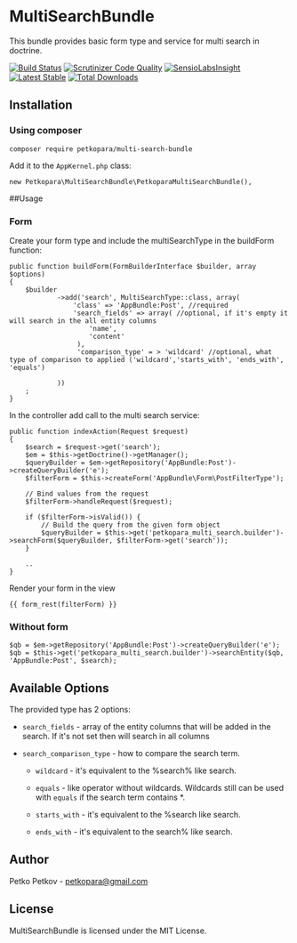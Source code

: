 # MultiSearchBundle

This bundle provides basic form type and service for multi search in doctrine. 

[![Build Status](https://scrutinizer-ci.com/g/petkopara/PetkoparaMultiSearchBundle/badges/build.png?b=master)](https://scrutinizer-ci.com/g/petkopara/PetkoparaMultiSearchBundle/build-status/master)
[![Scrutinizer Code Quality](https://scrutinizer-ci.com/g/petkopara/PetkoparaMultiSearchBundle/badges/quality-score.png?b=master)](https://scrutinizer-ci.com/g/petkopara/PetkoparaMultiSearchBundle/?branch=master)
[![SensioLabsInsight](https://insight.sensiolabs.com/projects/462874f8-228d-4d9c-951e-e5c001a41c46/mini.png)](https://insight.sensiolabs.com/projects/462874f8-228d-4d9c-951e-e5c001a41c46)
[![Latest Stable](https://img.shields.io/packagist/v/petkopara/multi-search-bundle.svg?maxAge=2592000?style=flat-square)](https://packagist.org/packages/petkopara/multi-search-bundle)
[![Total Downloads](https://img.shields.io/packagist/dt/petkopara/multi-search-bundle.svg?maxAge=2592000?style=flat-square)](https://packagist.org/packages/petkopara/multi-search-bundle)

## Installation 


### Using composer

    composer require petkopara/multi-search-bundle

Add it to the `AppKernel.php` class:

    new Petkopara\MultiSearchBundle\PetkoparaMultiSearchBundle(),


##Usage

### Form

Create your form type and include the multiSearchType in the buildForm function: 

    public function buildForm(FormBuilderInterface $builder, array $options)
    {
        $builder
                ->add('search', MultiSearchType::class, array(
                    'class' => 'AppBundle:Post', //required
                    'search_fields' => array( //optional, if it's empty it will search in the all entity columns
                        'name',
                        'content'
                     ), 
                     'comparison_type' = > 'wildcard' //optional, what type of comparison to applied ('wildcard','starts_with', 'ends_with', 'equals')
                     
                ))
        ;
    }

In the controller add call to the multi search service: 

    public function indexAction(Request $request)
    {
        $search = $request->get('search');
        $em = $this->getDoctrine()->getManager();
        $queryBuilder = $em->getRepository('AppBundle:Post')->createQueryBuilder('e');
        $filterForm = $this->createForm('AppBundle\Form\PostFilterType');

        // Bind values from the request
        $filterForm->handleRequest($request);

        if ($filterForm->isValid()) {
            // Build the query from the given form object
            $queryBuilder = $this->get('petkopara_multi_search.builder')->searchForm($queryBuilder, $filterForm->get('search'));
        }
        
        ..
    }

Render your form in the view 

    {{ form_rest(filterForm) }}


### Without form 

    $qb = $em->getRepository('AppBundle:Post')->createQueryBuilder('e');
    $qb = $this->get('petkopara_multi_search.builder')->searchEntity($qb, 'AppBundle:Post', $search);
    


## Available Options

The provided type has 2 options:

* `search_fields` - array of the entity columns that will be added in the search. If it's not set then will search in all columns
* `search_comparison_type` -  how to compare the search term.   

  * `wildcard` - it's equivalent to the %search% like search.

  * `equals` - like operator without wildcards. Wildcards still can be used with `equals` if the search term contains *.

  * `starts_with` - it's equivalent to the %search like search.
  
  * `ends_with` - it's equivalent to the search% like search.

## Author

Petko Petkov - petkopara@gmail.com


## License

MultiSearchBundle is licensed under the MIT License.



